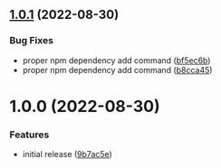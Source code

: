 ## [1.0.1](https://github.com/react-hookz/eslint-formatter-gha/compare/v1.0.0...v1.0.1) (2022-08-30)


### Bug Fixes

* proper npm dependency add command ([bf5ec6b](https://github.com/react-hookz/eslint-formatter-gha/commit/bf5ec6b7a290dfefdc940e794628cf69727b9cb5))
* proper npm dependency add command ([b8cca45](https://github.com/react-hookz/eslint-formatter-gha/commit/b8cca4549c7e48b307a5f5a6889f508696273316))

# 1.0.0 (2022-08-30)


### Features

* initial release ([9b7ac5e](https://github.com/react-hookz/eslint-formatter-gha/commit/9b7ac5ebc28372b802ae3f89eb1ccb550320863c))
